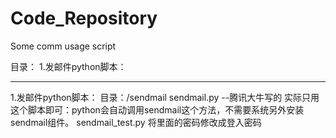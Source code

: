 # Code_Repository
Some comm usage script

目录：
1.发邮件python脚本：

--------------------------------------------------------------------------------------------------------------------


1.发邮件python脚本：
目录：/sendmail
sendmail.py --腾讯大牛写的
实际只用这个脚本即可：python会自动调用sendmail这个方法，不需要系统另外安装sendmail组件。
sendmail_test.py
将里面的密码修改成登入密码



